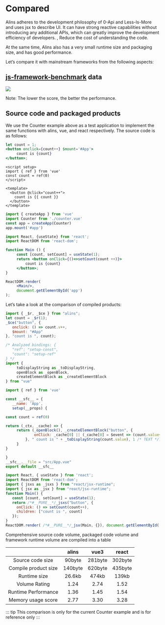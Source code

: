 # Compared

Alins adheres to the development philosophy of 0-Api and Less-Is-More and uses jsx to describe UI. It can have strong reactive capabilities without introducing any additional APIs, which can greatly improve the development efficiency of developers. , Reduce the cost of understanding the code.

At the same time, Alins also has a very small runtime size and packaging size, and has good performance.

Let’s compare it with mainstream frameworks from the following aspects:

## [js-framework-benchmark](https://github.com/krausest/js-framework-benchmark) data

<ViewImg/>

![](https://shiyix.cn/images/alins/performance.jpg)

Note: The lower the score, the better the performance.

## Source code and packaged products

We use the Counter example above as a test application to implement the same functions with alins, vue, and react respectively. The source code is as follows:

<CodeCompare/>

```jsx
let count = 1;
<button onclick={count++} $mount='#App'>
     count is {count}
</button>;
```

<div>

   ```vue
   <script setup>
   import { ref } from 'vue'
   const count = ref(0)
   </script>

   <template>
     <button @click="count++">
       count is {{ count }}
     </button>
   </template>
   ```

   ```js
   import { createApp } from 'vue'
   import Counter from './counter.vue'
   const app = createApp(Counter)
   app.mount('#app')
   ```

</div>

```jsx
import React, {useState} from 'react';
import ReactDOM from 'react-dom';

function Main () {
     const [count, setCount] = useState(1);
     return <button onClick={()=>setCount(count ++)}>
         count is {count}
     </button>;
}

ReactDOM.render(
     <Main/>,
     document.getElementById('app')
);
```


Let’s take a look at the comparison of compiled products:

<CodeCompare/>

```js
import { _$r, _$ce } from "alins";
let count = _$r(1);
_$ce("button", {
   onclick: () => count.v++,
   $mount: "#App"
}, "count is ", count);
```


```js
/* Analyzed bindings: {
   "ref": "setup-const",
   "count": "setup-ref"
} */
import {
     toDisplayString as _toDisplayString,
     openBlock as _openBlock,
     createElementBlock as _createElementBlock
} from "vue"

import { ref } from 'vue'

const __sfc__ = {
   __name: 'App',
   setup(__props) {

const count = ref(0)

return (_ctx, _cache) => {
     return (_openBlock(), _createElementBlock("button", {
             onClick: _cache[0] || (_cache[0] = $event => (count.value++))
         }, " count is " + _toDisplayString(count.value), 1 /* TEXT */))
     }
}

}
__sfc__.__file = "src/App.vue"
export default __sfc__
```

```js
import React, { useState } from 'react';
import ReactDOM from 'react-dom';
import { jsxs as _jsxs } from "react/jsx-runtime";
import { jsx as _jsx } from "react/jsx-runtime";
function Main() {
   const [count, setCount] = useState(1);
   return /*#__PURE__*/_jsxs("button", {
     onClick: () => setCount(count++),
     children: ["count is ", count]
   });
}
ReactDOM.render( /*#__PURE__*/_jsx(Main, {}), document.getElementById('app'));
```

Comprehensive source code volume, packaged code volume and framework runtime volume are compiled into a table

| | alins | vue3 | react |
| :----: | :----: | :----: | :----: |
| Source code size | 90byte | 281byte | 302byte |
| Compile product size | 140byte | 620byte | 435byte |
| Runtime size | 26.6kb | 474kb | 139kb |
| Volume Rating | 1.24 | 2.74 | 1.52 |
| Runtime Performance | 1.36 | 1.45 | 1.54 |
| Memory usage score | 2.77 | 3.30 | 3.28 |

::: tip
This comparison is only for the current Counter example and is for reference only
:::